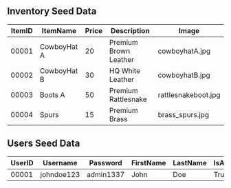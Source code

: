 ## Inventory Seed Data

| ItemID  | ItemName    | Price |       Description     |        Image        |
| --------|-------------|-------|-----------------------|---------------------|
| 00001   | CowboyHat A |   20  | Premium Brown Leather | cowboyhatA.jpg      |
| 00002   | CowboyHat B |   30  | HQ White Leather      | cowboyhatB.jpg      | 
| 00003   | Boots A     |   50  | Premium Rattlesnake   | rattlesnakeboot.jpg |
| 00004   | Spurs       |   15  | Premium Brass         | brass_spurs.jpg     |

## Users Seed Data

| UserID | Username   | Password  | FirstName | LastName | IsAdmin |
| -------|------------|-----------|-----------|----------|---------|
| 00001  | johndoe123 | admin1337 | John      | Doe      | True    |
